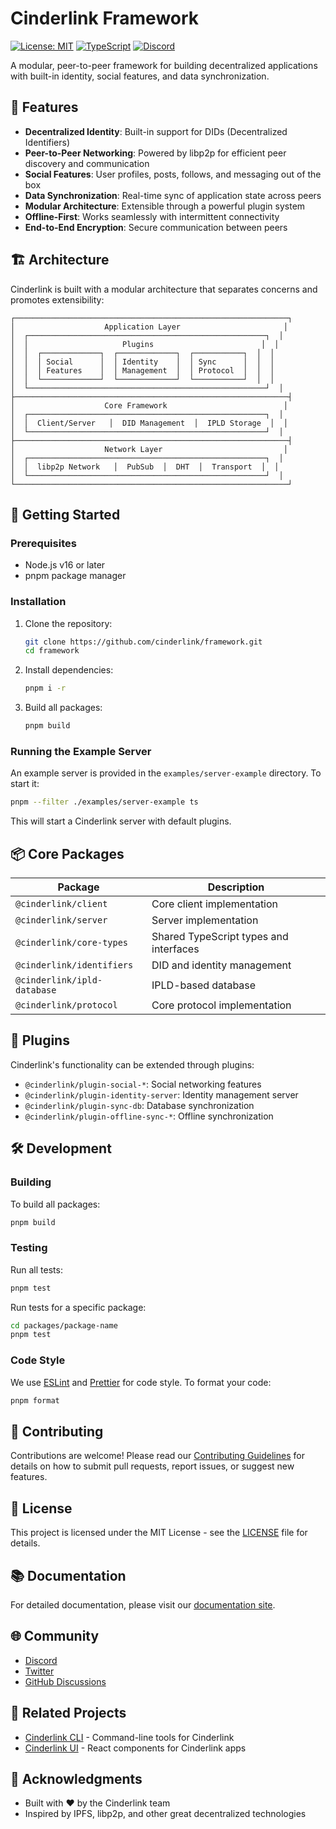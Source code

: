 # Cinderlink Framework

[![License: MIT](https://img.shields.io/badge/License-MIT-yellow.svg)](https://opensource.org/licenses/MIT)
[![TypeScript](https://img.shields.io/badge/%3C%2F%3E-TypeScript-%230074c1.svg)](http://www.typescriptlang.org/)
[![Discord](https://img.shields.io/discord/your-discord-invite-code)](https://discord.gg/your-invite-link)

A modular, peer-to-peer framework for building decentralized applications with built-in identity, social features, and data synchronization.

## 🌟 Features

- **Decentralized Identity**: Built-in support for DIDs (Decentralized Identifiers)
- **Peer-to-Peer Networking**: Powered by libp2p for efficient peer discovery and communication
- **Social Features**: User profiles, posts, follows, and messaging out of the box
- **Data Synchronization**: Real-time sync of application state across peers
- **Modular Architecture**: Extensible through a powerful plugin system
- **Offline-First**: Works seamlessly with intermittent connectivity
- **End-to-End Encryption**: Secure communication between peers

## 🏗️ Architecture

Cinderlink is built with a modular architecture that separates concerns and promotes extensibility:

```
┌─────────────────────────────────────────────────────────────┐
│                    Application Layer                       │
│  ┌─────────────────────────────────────────────────────┐  │
│  │                     Plugins                        │  │
│  │  ┌─────────────┐  ┌─────────────┐  ┌───────────┐  │  │
│  │  │ Social      │  │ Identity    │  │ Sync      │  │  │
│  │  │ Features    │  │ Management  │  │ Protocol  │  │  │
│  │  └─────────────┘  └─────────────┘  └───────────┘  │  │
│  └─────────────────────────────────────────────────────┘  │
├─────────────────────────────────────────────────────────────┤
│                    Core Framework                          │
│  ┌─────────────────────────────────────────────────────┐  │
│  │  Client/Server   │  DID Management  │  IPLD Storage  │  │
│  └─────────────────────────────────────────────────────┘  │
├─────────────────────────────────────────────────────────────┤
│                    Network Layer                           │
│  ┌─────────────────────────────────────────────────────┐  │
│  │  libp2p Network   │  PubSub  │  DHT  │  Transport  │  │
│  └─────────────────────────────────────────────────────┘  │
└─────────────────────────────────────────────────────────────┘
```

## 🚀 Getting Started

### Prerequisites

- Node.js v16 or later
- pnpm package manager

### Installation

1. Clone the repository:
   ```bash
   git clone https://github.com/cinderlink/framework.git
   cd framework
   ```

2. Install dependencies:
   ```bash
   pnpm i -r
   ```

3. Build all packages:
   ```bash
   pnpm build
   ```

### Running the Example Server

An example server is provided in the `examples/server-example` directory. To start it:

```bash
pnpm --filter ./examples/server-example ts
```

This will start a Cinderlink server with default plugins.

## 📦 Core Packages

| Package | Description |
|---------|-------------|
| `@cinderlink/client` | Core client implementation |
| `@cinderlink/server` | Server implementation |
| `@cinderlink/core-types` | Shared TypeScript types and interfaces |
| `@cinderlink/identifiers` | DID and identity management |
| `@cinderlink/ipld-database` | IPLD-based database |
| `@cinderlink/protocol` | Core protocol implementation |

## 🔌 Plugins

Cinderlink's functionality can be extended through plugins:

- `@cinderlink/plugin-social-*`: Social networking features
- `@cinderlink/plugin-identity-server`: Identity management server
- `@cinderlink/plugin-sync-db`: Database synchronization
- `@cinderlink/plugin-offline-sync-*`: Offline synchronization

## 🛠️ Development

### Building

To build all packages:

```bash
pnpm build
```

### Testing

Run all tests:

```bash
pnpm test
```

Run tests for a specific package:

```bash
cd packages/package-name
pnpm test
```

### Code Style

We use [ESLint](https://eslint.org/) and [Prettier](https://prettier.io/) for code style. To format your code:

```bash
pnpm format
```

## 🤝 Contributing

Contributions are welcome! Please read our [Contributing Guidelines](CONTRIBUTING.md) for details on how to submit pull requests, report issues, or suggest new features.

## 📄 License

This project is licensed under the MIT License - see the [LICENSE](LICENSE) file for details.

## 📚 Documentation

For detailed documentation, please visit our [documentation site](https://docs.cinderlink.io).

## 🌐 Community

- [Discord](https://discord.gg/your-invite-link)
- [Twitter](https://twitter.com/cinderlink)
- [GitHub Discussions](https://github.com/cinderlink/framework/discussions)

## 🔗 Related Projects

- [Cinderlink CLI](https://github.com/cinderlink/cli) - Command-line tools for Cinderlink
- [Cinderlink UI](https://github.com/cinderlink/ui) - React components for Cinderlink apps

## 🙏 Acknowledgments

- Built with ❤️ by the Cinderlink team
- Inspired by IPFS, libp2p, and other great decentralized technologies
